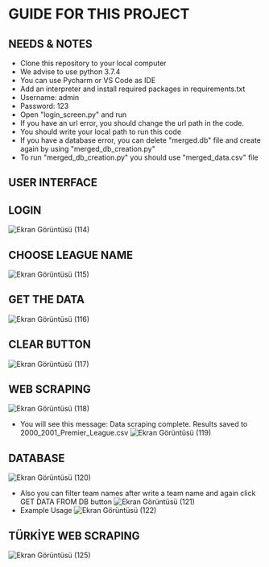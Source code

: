 # GUIDE FOR THIS PROJECT
## NEEDS & NOTES
- Clone this repository to your local computer
- We advise to use python 3.7.4
- You can use Pycharm or VS Code as IDE
- Add an interpreter and install required packages in requirements.txt
- Username: admin
- Password: 123
- Open "login_screen.py" and run
- If you have an url error, you should change the url path in the code.
- You should write your local path to run this code
- If you have a database error, you can delete "merged.db" file and create again by using "merged_db_creation.py"
- To run "merged_db_creation.py" you should use "merged_data.csv" file

## USER INTERFACE

## LOGIN
![Ekran Görüntüsü (114)](https://github.com/user-attachments/assets/987b6af7-1b80-467d-b693-b93a80e5dbd2)

## CHOOSE LEAGUE NAME
![Ekran Görüntüsü (115)](https://github.com/user-attachments/assets/58658092-ccd2-4818-a7bc-b1289d67a57d)

## GET THE DATA 
![Ekran Görüntüsü (116)](https://github.com/user-attachments/assets/ccc45d0a-7847-4105-a353-1aedb5d2987d)

## CLEAR BUTTON
![Ekran Görüntüsü (117)](https://github.com/user-attachments/assets/c0b23003-a93d-416e-a65d-6d4407fa1e25)

## WEB SCRAPING
![Ekran Görüntüsü (118)](https://github.com/user-attachments/assets/7ec4f5b2-8d06-4965-b6b6-3b1215b9a68d)
- You will see this message: Data scraping complete. Results saved to 2000_2001_Premier_League.csv
![Ekran Görüntüsü (119)](https://github.com/user-attachments/assets/0e26df61-c8a9-4154-b08c-e3c9495a9876)

## DATABASE 
![Ekran Görüntüsü (120)](https://github.com/user-attachments/assets/038e40bd-a995-43b7-82a5-d586e0c081fe)
- Also you can filter team names after write a team name and again click GET DATA FROM DB button
![Ekran Görüntüsü (121)](https://github.com/user-attachments/assets/65704e7b-6d41-4937-a584-92788789139b)
- Example Usage
![Ekran Görüntüsü (122)](https://github.com/user-attachments/assets/6b1e312b-3a37-484c-9ec1-1fc4de234e95)

## TÜRKİYE WEB SCRAPING
![Ekran Görüntüsü (125)](https://github.com/user-attachments/assets/a264846d-5d87-4937-a118-87b0d5f3144c)



  
